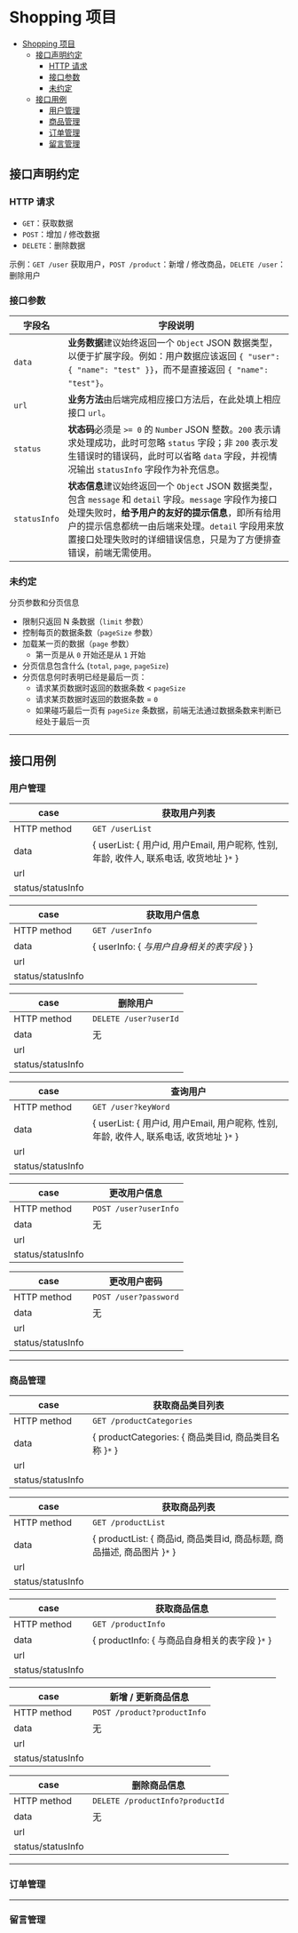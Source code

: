 # Shopping 项目

- [Shopping 项目](#shopping-项目)
  - [接口声明约定](#接口声明约定)
    - [HTTP 请求](#http-请求)
    - [接口参数](#接口参数)
    - [未约定](#未约定)
  - [接口用例](#接口用例)
    - [用户管理](#用户管理)
    - [商品管理](#商品管理)
    - [订单管理](#订单管理)
    - [留言管理](#留言管理)

## 接口声明约定

### HTTP 请求

- `GET`：获取数据
- `POST`：增加 / 修改数据
- `DELETE`：删除数据

示例：`GET /user` 获取用户，`POST /product`：新增 / 修改商品，`DELETE /user`：删除用户

### 接口参数

| 字段名       | 字段说明                                                     |
| ------------ | ------------------------------------------------------------ |
| `data`       | **业务数据**建议始终返回一个 `Object` JSON 数据类型，以便于扩展字段。例如：用户数据应该返回 `{ "user": { "name": "test" }}`，而不是直接返回 `{ "name": "test"}`。 |
|`url`|**业务方法**由后端完成相应接口方法后，在此处填上相应接口 `url`。|
| `status`     | **状态码**必须是 `>= 0` 的 `Number` JSON 整数。`200` 表示请求处理成功，此时可忽略 `status` 字段；非 `200` 表示发生错误时的错误码，此时可以省略 `data` 字段，并视情况输出 `statusInfo` 字段作为补充信息。 |
| `statusInfo` | **状态信息**建议始终返回一个 `Object` JSON 数据类型，包含 `message` 和 `detail` 字段。`message` 字段作为接口处理失败时，**给予用户的友好的提示信息**，即所有给用户的提示信息都统一由后端来处理。`detail` 字段用来放置接口处理失败时的详细错误信息，只是为了方便排查错误，前端无需使用。 |

### 未约定

分页参数和分页信息

- 限制只返回 N 条数据（`limit` 参数）
- 控制每页的数据条数（`pageSize` 参数）
- 加载某一页的数据（`page` 参数）
  - 第一页是从 `0` 开始还是从 `1` 开始
- 分页信息包含什么 (`total`, `page`, `pageSize`)
- 分页信息何时表明已经是最后一页：
  - 请求某页数据时返回的数据条数 < `pageSize`
  - 请求某页数据时返回的数据条数 = `0`
  - 如果碰巧最后一页有 `pageSize` 条数据，前端无法通过数据条数来判断已经处于最后一页

---

## 接口用例

### 用户管理

| case|获取用户列表|
| ----------- | ----- |
| HTTP method | `GET /userList` |
| data        | { userList: { 用户id, 用户Email, 用户昵称, 性别, 年龄, 收件人, 联系电话, 收货地址 }`*` } |
| url         |       |
| status/statusInfo |       |

| case              | 获取用户信息                                |
| ----------------- | ------------------------------------------- |
| HTTP method       | `GET /userInfo`                             |
| data              | { userInfo: { *与用户自身相关的表字段*  } } |
| url               |                                             |
| status/statusInfo |                                             |

| case              | 删除用户              |
| ----------------- | --------------------- |
| HTTP method       | `DELETE /user?userId` |
| data              | 无                    |
| url               |                       |
| status/statusInfo |                       |

| case              | 查询用户                                                     |
| ----------------- | ------------------------------------------------------------ |
| HTTP method       | `GET /user?keyWord`                                          |
| data              | { userList: { 用户id, 用户Email, 用户昵称, 性别, 年龄, 收件人, 联系电话, 收货地址 }`*` } |
| url               |                                                              |
| status/statusInfo |                                                              |

| case              | 更改用户信息          |
| ----------------- | --------------------- |
| HTTP method       | `POST /user?userInfo` |
| data              | 无                    |
| url               |                       |
| status/statusInfo |                       |

| case              | 更改用户密码          |
| ----------------- | --------------------- |
| HTTP method       | `POST /user?password` |
| data              | 无                    |
| url               |                       |
| status/statusInfo |                       |

---

### 商品管理

| case              | 获取商品类目列表                                        |
| ----------------- | ------------------------------------------------------ |
| HTTP method       | `GET /productCategories`                               |
| data              | { productCategories: { 商品类目id, 商品类目名称 }`*` }   |
| url               |                                                        |
| status/statusInfo |                                                        |

| case              | 获取商品列表                                                 |
| ----------------- | ------------------------------------------------------------ |
| HTTP method       | `GET /productList`                                           |
| data              | { productList: { 商品id, 商品类目id, 商品标题, 商品描述, 商品图片 }`*` } |
| url               |                                                              |
| status/statusInfo |                                                              |

| case              | 获取商品信息                                   |
| ----------------- | ---------------------------------------------- |
| HTTP method       | `GET /productInfo`                             |
| data              | { productInfo: { 与商品自身相关的表字段 }`*` } |
| url               |                                                |
| status/statusInfo |                                                |

| case              | 新增 / 更新商品信息         |
| ----------------- | --------------------------- |
| HTTP method       | `POST /product?productInfo` |
| data              | 无                          |
| url               |                             |
| status/statusInfo |                             |

| case              | 删除商品信息                    |
| ----------------- | ------------------------------- |
| HTTP method       | `DELETE /productInfo?productId` |
| data              | 无                              |
| url               |                                 |
| status/statusInfo |                                 |

---

### 订单管理

---

### 留言管理
